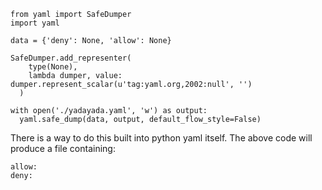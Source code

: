     from yaml import SafeDumper
    import yaml
    
    data = {'deny': None, 'allow': None}

    SafeDumper.add_representer(
        type(None),
        lambda dumper, value: dumper.represent_scalar(u'tag:yaml.org,2002:null', '')
      )
    
    with open('./yadayada.yaml', 'w') as output:
      yaml.safe_dump(data, output, default_flow_style=False)

There is a way to do this built into python yaml itself. The above code will produce a file containing:

    allow:
    deny: